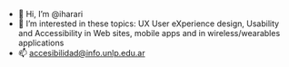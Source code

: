 - 👋 Hi, I’m @iharari
- 👀 I’m interested in these topics: UX User eXperience design, Usability and Accessibility in Web sites, mobile apps and in wireless/wearables applications
- 📫 accesibilidad@info.unlp.edu.ar

<!---
iharari/iharari is a ✨ special ✨ repository because its `README.md` (this file) appears on your GitHub profile.
You can click the Preview link to take a look at your changes.
--->
